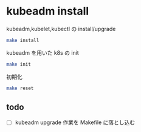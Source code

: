 # kubeadm install

kubeadm,kubelet,kubectl の install/upgrade

```bash
make install
```

kubeadm を用いた k8s の init

```bash
make init
```

初期化

```bash
make reset
```

## todo

- [ ] kubeadm upgrade 作業を Makefile に落とし込む
